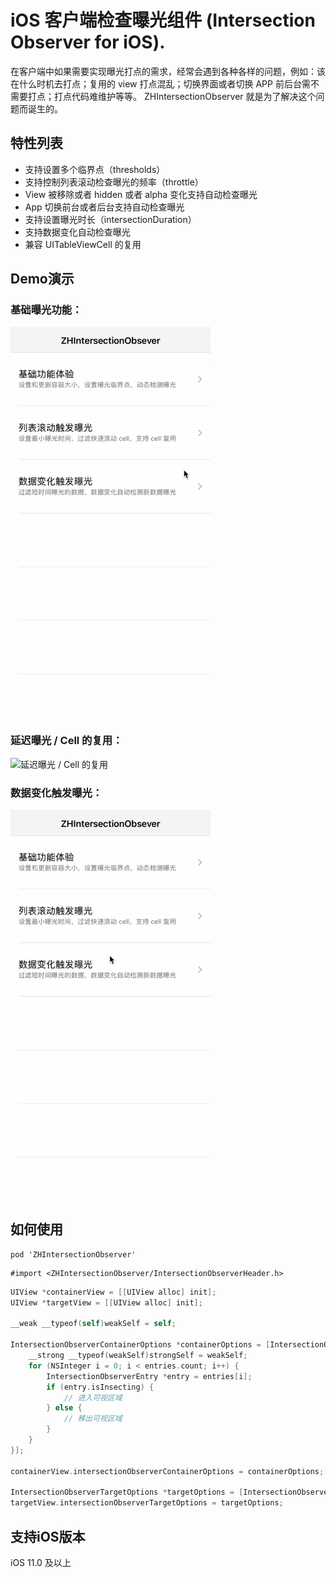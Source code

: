 # iOS 客户端检查曝光组件 (Intersection Observer for iOS).
在客户端中如果需要实现曝光打点的需求，经常会遇到各种各样的问题，例如：该在什么时机去打点；复用的 view 打点混乱；切换界面或者切换 APP 前后台需不需要打点；打点代码难维护等等。 ZHIntersectionObserver 就是为了解决这个问题而诞生的。

## 特性列表

- 支持设置多个临界点（thresholds）
- 支持控制列表滚动检查曝光的频率（throttle）
- View 被移除或者 hidden 或者 alpha 变化支持自动检查曝光
- App 切换前台或者后台支持自动检查曝光
- 支持设置曝光时长（intersectionDuration）
- 支持数据变化自动检查曝光
- 兼容 UITableViewCell 的复用

## Demo演示

### 基础曝光功能：

<img src="/images/intersection_observer_1.gif" alt="基础曝光功能" width="320"/>

### 延迟曝光 / Cell 的复用：

<img src="/images/intersection_observer_2.gif" alt="延迟曝光 / Cell 的复用" width="320"/>

### 数据变化触发曝光：

<img src="/images/intersection_observer_3.gif" alt="数据变化触发曝光" width="320"/>

## 如何使用
```
pod 'ZHIntersectionObserver'
```
```
#import <ZHIntersectionObserver/IntersectionObserverHeader.h>
```
```Objective-C
UIView *containerView = [[UIView alloc] init];
UIView *targetView = [[UIView alloc] init];

__weak __typeof(self)weakSelf = self;

IntersectionObserverContainerOptions *containerOptions = [IntersectionObserverContainerOptions initOptionsWithScope:@"Example1" rootMargin:UIEdgeInsetsMake(CGRectGetMaxY(self.navigationController.navigationBar.frame), 0, 0, 0) thresholds:@[1] containerView:containerView intersectionDuration:300 callback:^(NSString * _Nonnull scope, NSArray<IntersectionObserverEntry *> * _Nonnull entries) {
    __strong __typeof(weakSelf)strongSelf = weakSelf;
    for (NSInteger i = 0; i < entries.count; i++) {
        IntersectionObserverEntry *entry = entries[i];
        if (entry.isInsecting) {
            // 进入可视区域
        } else {
            // 移出可视区域
        }
    }
}];

containerView.intersectionObserverContainerOptions = containerOptions;

IntersectionObserverTargetOptions *targetOptions = [IntersectionObserverTargetOptions initOptionsWithScope:@"Example1" targetView:targetView];
targetView.intersectionObserverTargetOptions = targetOptions;
```

## 支持iOS版本

iOS 11.0 及以上
